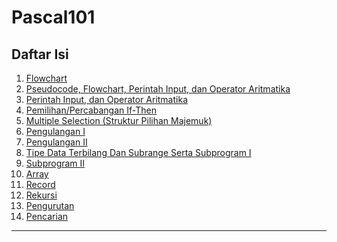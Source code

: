 # Pascal101

## Daftar Isi
1. [Flowchart](/Praktikum/1Praktikum)
2. [Pseudocode, Flowchart, Perintah Input, dan Operator Aritmatika](/Praktikum/2Praktikum/README.md)
3. [Perintah Input, dan Operator Aritmatika]()
4. [Pemilihan/Percabangan If-Then]()
5. [Multiple Selection (Struktur Pilihan Majemuk)]()
6. [Pengulangan I]()
7. [Pengulangan II]()
8. [Tipe Data Terbilang Dan Subrange Serta Subprogram I]()
9. [Subprogram II]()
10. [Array]()
11. [Record]()
12. [Rekursi]()
13. [Pengurutan]()
14. [Pencarian]()

---

